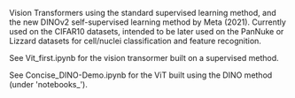 Vision Transformers using the standard supervised learning method, and the new DINOv2 self-supervised learning method by Meta (2021). 
Currently used on the CIFAR10 datasets, intended to be later used on the PanNuke or Lizzard datasets for cell/nuclei classification and feature recognition.


See Vit_first.ipynb for the vision transormer built on a supervised method.

See Concise_DINO-Demo.ipynb for the ViT built using the DINO method (under 'notebooks_').

